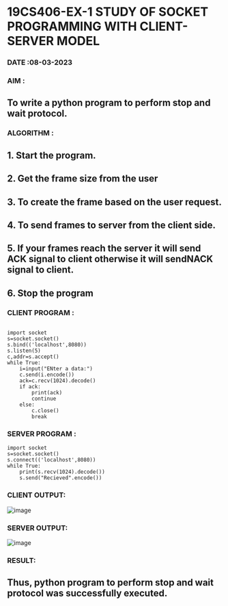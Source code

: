 # 19CS406-EX-1 STUDY OF SOCKET PROGRAMMING WITH CLIENT-SERVER MODEL

### DATE :08-03-2023

### AIM :

## To write a python program to perform stop and wait protocol.


### ALGORITHM :

## 1. Start the program.

## 2. Get the frame size from the user

## 3. To create the frame based on the user request.

## 4. To send frames to server from the client side.

## 5. If your frames reach the server it will send ACK signal to client otherwise it will sendNACK signal to client.

## 6. Stop the program


### CLIENT PROGRAM :
```

import socket
s=socket.socket()
s.bind(('localhost',8080))
s.listen(5)
c,addr=s.accept()
while True:
	i=input("ENter a data:")
	c.send(i.encode())
	ack=c.recv(1024).decode()
	if ack:
		print(ack)
		continue
	else:
		c.close()
		break
 ```

### SERVER PROGRAM :

```
import socket
s=socket.socket()
s.connect(('localhost',8080))
while True:
	print(s.recv(1024).decode())
	s.send("Recieved".encode())
```  


### CLIENT OUTPUT:

![image](https://github.com/tsanjaithirumal/19CS406-EX-1/assets/119393916/7000b546-c08c-46af-8df5-c31854c1e55c)

### SERVER OUTPUT:

![image](https://github.com/tsanjaithirumal/19CS406-EX-1/assets/119393916/d471dcf6-9bdd-45b8-96ca-ebf886c66240)


### RESULT:

## Thus, python program to perform stop and wait protocol was successfully executed.
